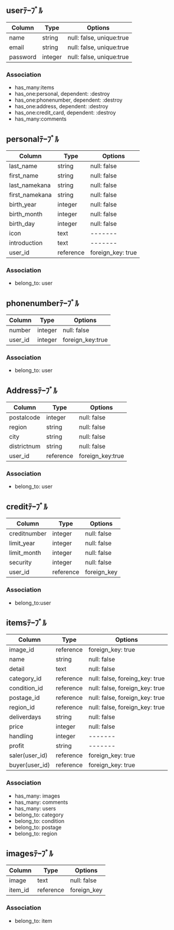 ## userﾃｰﾌﾞﾙ
|Column|Type|Options|
|------|----|-------|
|name|string|null: false, unique:true|
|email|string|null: false, unique:true|
|password|integer|null: false, unique:true|

### Association
- has_many:items
- has_one:personal, dependent: :destroy
- has_one:phonenumber, dependent: :destroy
- has_one:address, dependent: :destroy
- has_one:credit_card, dependent: :destroy
- has_many:comments

## personalﾃｰﾌﾞﾙ
|Column|Type|Options|
|------|----|-------|
|last_name|string|null: false|
|first_name|string|null: false|
|last_namekana|string|null: false|
|first_namekana|string|null: false|
|birth_year|integer|null: false|
|birth_month|integer|null: false|
|birth_day|integer|null: false|
|icon|text|-------|
|introduction|text|-------|
|user_id|reference|foreign_key: true|

### Association
- belong_to: user

## phonenumberﾃｰﾌﾞﾙ
|Column|Type|Options|
|------|----|-------|
|number|integer|null: false|
|user_id|integer|foreign_key:true|

### Association
- belong_to: user

## Addressﾃｰﾌﾞﾙ
|Column|Type|Options|
|------|----|-------|
|postalcode|integer|null: false|
|region|string|null: false|
|city|string|null: false|
|districtnum|string|null: false|
|user_id|reference|foreign_key:true|

### Association
- belong_to: user

## creditﾃｰﾌﾞﾙ
|Column|Type|Options|
|------|----|-------|
|creditnumber|integer|null: false|
|limit_year|integer|null: false|
|limit_month|integer|null: false|
|security|integer|null: false|
|user_id|reference|foreign_key|

### Association
- belong_to:user

## itemsﾃｰﾌﾞﾙ
|Column|Type|Options|
|------|----|-------|
|image_id|reference|foreign_key: true|
|name|string|null: false|
|detail|text|null: false|
|category_id|reference|null: false, foreing_key: true|
|condition_id|reference|null: false, foreign_key: true|
|postage_id|reference|null: false, foreign_key: true|
|region_id|reference|null: false, foreign_key: true|
|deliverdays|string|null: false|
|price|integer|null: false|
|handling|integer|-------|
|profit|string|-------|
|saler(user_id)|reference|foreign_key: true|
|buyer(user_id)|reference|foreign_key: true|

### Association
- has_many: images
- has_many: comments
- has_many: users
- belong_to: category
- belong_to: condition
- belong_to: postage
- belong_to: region


## imagesﾃｰﾌﾞﾙ
|Column|Type|Options|
|------|----|-------|
|image|text|null: false|
|item_id|reference|foreign_key|

### Association
- belong_to: item
